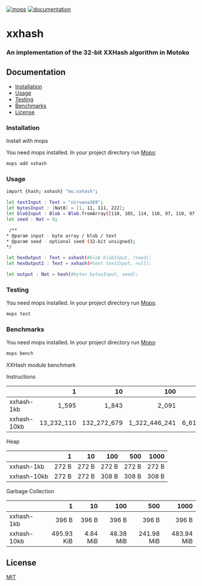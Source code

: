 [![mops](https://oknww-riaaa-aaaam-qaf6a-cai.raw.ic0.app/badge/mops/xxhash)](https://mops.one/xxhash) [![documentation](https://oknww-riaaa-aaaam-qaf6a-cai.raw.ic0.app/badge/documentation/xxhash)](https://mops.one/xxhash/docs)
# xxhash
### An implementation of the 32-bit XXHash algorithm in Motoko

## Documentation
* [Installation](###installation)
* [Usage](#usage)
* [Testing](#testing)
* [Benchmarks](#benchmarks)
* [License](#license)

### Installation

Install with mops

You need mops installed. In your project directory run [Mops](https://mops.one/):

```sh
mops add xxhash
```

### Usage

```sh
import {hash; xxhash} "mo:xxhash";

let textInput : Text = "nirvana369";
let bytesInput : [Nat8] = [1, 11, 111, 222];
let blobInput : Blob = Blob.fromArray([110, 105, 114, 118, 97, 110, 97, 51, 54, 57]);
let seed : Nat = 0;

 /**
* @param input - byte array / blob / text
* @param seed - optional seed (32-bit unsigned);
*/

let hexOutput : Text = xxhash(#blob blobInput, ?seed);
let hexOutput1 : Text = xxhash(#text textInput, null);

let output : Nat = hash(#bytes bytesInput, seed);
```


### Testing

You need mops installed. In your project directory run [Mops](https://mops.one/):

```sh
mops test
```

### Benchmarks

You need mops installed. In your project directory run [Mops](https://mops.one/):

```sh
mops bench
```
				
XXHash module benchmark
				

Instructions

|             |          1 |          10 |           100 |           500 |           1000 |
| :---------- | ---------: | ----------: | ------------: | ------------: | -------------: |
| xxhash-1kb  |      1_595 |       1_843 |         2_091 |         2_091 |          2_339 |
| xxhash-10kb | 13_232_110 | 132_272_679 | 1_322_446_241 | 6_613_799_781 | 13_226_153_874 |
				

Heap

|             |     1 |    10 |   100 |   500 |  1000 |
| :---------- | ----: | ----: | ----: | ----: | ----: |
| xxhash-1kb  | 272 B | 272 B | 272 B | 272 B | 272 B |
| xxhash-10kb | 272 B | 272 B | 308 B | 308 B | 308 B |
				

Garbage Collection

|             |          1 |       10 |       100 |        500 |       1000 |
| :---------- | ---------: | -------: | --------: | ---------: | ---------: |
| xxhash-1kb  |      396 B |    396 B |     396 B |      396 B |      396 B |
| xxhash-10kb | 495.93 KiB | 4.84 MiB | 48.38 MiB | 241.98 MiB | 483.94 MiB |

## License
[MIT](https://github.com/nirvana369/xxhash/blob/main/LICENSE)
